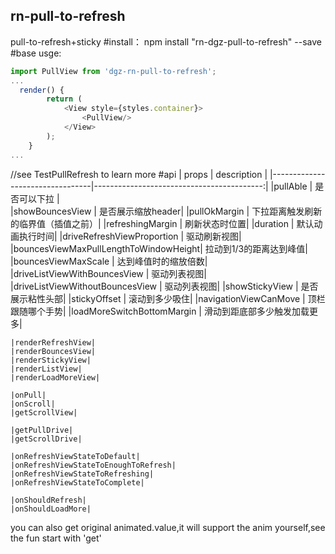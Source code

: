 rn-pull-to-refresh
---------
pull-to-refresh+sticky
#install：
npm install "rn-dgz-pull-to-refresh" --save
#base usge:
```javascript
import PullView from 'dgz-rn-pull-to-refresh';
...
  render() {
        return (
            <View style={styles.container}>
                <PullView/>
            </View>
        );
    }
...   
```
//see TestPullRefresh to learn more
#api
    |         props                   |                            description    |
    |---------------------------------|------------------------------------------:|
    |pullAble                         |       是否可以下拉                         |       
    |showBouncesView                  |        是否展示缩放header|
    |pullOkMargin                      |     下拉距离触发刷新的临界值（插值之前）|
    |refreshingMargin                  |    刷新状态时位置|
    |duration                          |     默认动画执行时间|
    |driveRefreshViewProportion         |    驱动刷新视图|
    |bouncesViewMaxPullLengthToWindowHeight| 拉动到1/3的距离达到峰值|
    |bouncesViewMaxScale                   | 达到峰值时的缩放倍数|
    |driveListViewWithBouncesView          | 驱动列表视图|
    |driveListViewWithoutBouncesView    | 驱动列表视图|
    |showStickyView                      |    是否展示粘性头部|
    |stickyOffset                       | 滚动到多少吸住|
    |navigationViewCanMove              |   顶栏跟随哪个手势|
    |loadMoreSwitchBottomMargin         |  滑动到距底部多少触发加载更多|

    |renderRefreshView|
    |renderBouncesView|
    |renderStickyView|
    |renderListView|
    |renderLoadMoreView|

    |onPull|
    |onScroll|
    |getScrollView|

    |getPullDrive|
    |getScrollDrive|

    |onRefreshViewStateToDefault|
    |onRefreshViewStateToEnoughToRefresh|
    |onRefreshViewStateToRefreshing|
    |onRefreshViewStateToComplete|

    |onShouldRefresh|
    |onShouldLoadMore|
    
  you can also get original animated.value,it will support the anim yourself,see the fun start with 'get'
  
